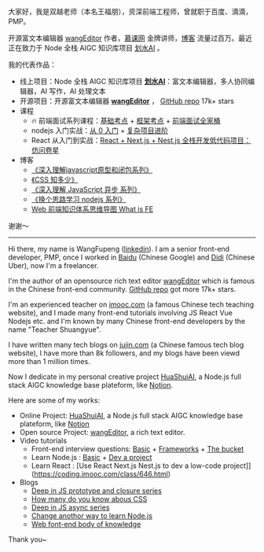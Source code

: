 大家好，我是双越老师（本名王福朋），资深前端工程师，曾就职于百度、滴滴，PMP。

开源富文本编辑器 [wangEditor](https://www.wangeditor.com/) 作者，[慕课网](https://www.imooc.com/t/4427201) 金牌讲师，[博客](https://juejin.cn/user/1714893868765373) 流量过百万。最近正在致力于 Node 全栈 AIGC 知识库项目 [划水AI](https://www.huashuiai.com/) 。

我的代表作品：

- 线上项目：Node 全栈 AIGC 知识库项目 **[划水AI](https://www.huashuiai.com/)**：富文本编辑器，多人协同编辑器，AI 写作，AI 处理文本
- 开源项目：开源富文本编辑器 **[wangEditor](https://www.wangeditor.com/)** ， [GitHub repo](https://github.com/wangeditor-team/wangEditor) 17k+ stars
- 课程
  - 🔥 前端面试系列课程：[基础考点](https://coding.imooc.com/class/400.html) + [框架考点](https://coding.imooc.com/class/419.html) + [前端面试全家桶](https://coding.imooc.com/class/613.html)
  - nodejs 入门实战：[从 0 入门](https://coding.imooc.com/class/320.html) + [复杂项目进阶](https://coding.imooc.com/class/388.html)
  - React 从入门到实战：[React + Next.js + Nest.js 全栈开发低代码项目：仿问卷星](https://coding.imooc.com/class/646.html)
- 博客
  - [《深入理解javascript原型和闭包系列》](https://www.cnblogs.com/wangfupeng1988/p/4001284.html)
  - [《CSS 知多少》](https://www.cnblogs.com/wangfupeng1988/p/4325007.html)
  - [《深入理解 JavaScript 异步 系列》](https://github.com/wangfupeng1988/js-async-tutorial)
  - [《换个思路学习 nodejs 系列》](https://github.com/wangfupeng1988/node-tutorial)
  - [Web 前端知识体系思维导图 What is FE](https://github.com/wangfupeng1988/what-is-fe)

谢谢～

---

Hi there, my name is WangFupeng ([linkedin](https://www.linkedin.com/in/fupeng-wang/)). I am a senior front-end developer, PMP, once I worked in [Baidu](https://www.baidu.com/) (Chinese Google) and [Didi](https://www.xiaojukeji.com/) (Chinese Uber), now I'm a freelancer.

I'm the author of an opensource rich text editor [wangEditor](https://www.wangeditor.com/en/) which is famous in the Chinese front-end community. [GitHub repo](https://github.com/wangeditor-team/wangEditor) got more 17k+ stars.

I'm an experienced teacher on [imooc.com](https://www.imooc.com/) (a famous Chinese tech teaching website), and I made many front-end tutorials involving JS React Vue Nodejs etc. and I'm known by many Chinese front-end developers by the name "Teacher Shuangyue".

I have written many tech blogs on [jujin.com](https://juejin.cn/user/1714893868765373) (a Chinese famous tech blog website), I have more than 8k followers, and my blogs have been viewd more than 1 million times.

Now I dedicate in my personal creative project [HuaShuiAI](https://www.huashuiai.com/en/), a Node.js full stack AIGC knowledge base plateform, like [Notion](notion.com).

Here are some of my works:

- Online Project: [HuaShuiAI](https://www.huashuiai.com/en/), a Node.js full stack AIGC knowledge base plateform, like [Notion](notion.com)
- Open source Project: [wangEditor](https://www.wangeditor.com/en/), a rich text editor.
- Video tutorials
  - Front-end interview questions: [Basic](https://coding.imooc.com/class/400.html) + [Frameworks](https://coding.imooc.com/class/419.html) + [The bucket](https://coding.imooc.com/class/613.html)
  - Learn Node.js : [Basic](https://coding.imooc.com/class/320.html) + [Dev a project](https://coding.imooc.com/class/388.html)
  - Learn React : [Use React Next.js Nest.js to dev a low-code project]](https://coding.imooc.com/class/646.html)
- Blogs
  - [Deep in JS prototype and closure series](https://www.cnblogs.com/wangfupeng1988/p/4001284.html)
  - [How many do you know abous CSS](https://www.cnblogs.com/wangfupeng1988/p/4325007.html)
  - [Deep in JS async series](https://github.com/wangfupeng1988/js-async-tutorial)
  - [Change anothor way to learn Node.js](https://github.com/wangfupeng1988/node-tutorial)
  - [Web font-end body of knowledge](https://github.com/wangfupeng1988/what-is-fe)

Thank you~

